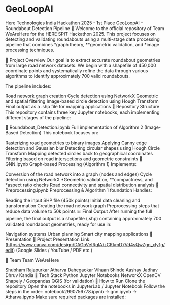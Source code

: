 # GeoLoopAI
Here Technologies India Hackathon 2025 - 1st Place
GeoLoopAI – Roundabout Detection Pipeline 🚦
Welcome to the official repository of Team WeAreHere for the HERE SPIT Hackathon 2025.
This project focuses on detecting and validating roundabouts using a multi-stage data processing pipeline that combines *graph theory, **geometric validation, and *image processing techniques.

🧠 Project Overview
Our goal is to extract accurate roundabout geometries from large road network datasets.
We begin with a shapefile of 450,000 coordinate points and systematically refine the data through various algorithms to identify approximately 700 valid roundabouts.

The pipeline includes:

Road network graph creation
Cycle detection using NetworkX
Geometric and spatial filtering
Image-based circle detection using Hough Transform
Final output as a .shp file for mapping applications
📁 Repository Structure
This repository contains three key Jupyter notebooks, each implementing different stages of the pipeline:

🔹 Roundabout_Detection.ipynb
Full implementation of Algorithm 2 (Image-Based Detection)
This notebook focuses on:

Rasterizing road geometries to binary images
Applying Canny edge detection and Gaussian blur
Detecting circular shapes using Hough Circle Transform
Mapping detected circles back to geographical coordinates
Filtering based on road intersections and geometric constraints
🔹 GNN.ipynb
Graph-based Processing (Algorithm 1)
Implements:

Conversion of the road network into a graph (nodes and edges)
Cycle detection using NetworkX
*Geometric validation, **compactness, and *aspect ratio checks
Road connectivity and spatial distribution analysis
🔹 Preprocessing.ipynb
Preprocessing & Algorithm 1 foundation
Handles:

Reading the input SHP file (450k points)
Initial data cleaning and transformation
Creating the road network graph
Preprocessing steps that reduce data volume to 50k points
📊 Final Output
After running the full pipeline, the final output is a shapefile (.shp) containing approximately 700 validated roundabout geometries, ready for use in:

Navigation systems
Urban planning
Smart city mapping applications
🎥 Presentation
📎 Project Presentation Link: (https://www.canva.com/design/DAGoVetRqlA/zCKkmD7Vd4sQwZgn_xIy1g/edit)
(Google Slides / YouTube / PDF etc.)

🤝 Team
Team WeAreHere

Shubham Rajapurkar
Atharva Dahegaokar
Vihaan Shinde
Aashay Jadhav
Dhruv Kandia
🔧 Tech Stack
Python
Jupyter Notebooks
NetworkX
OpenCV
Shapely / Geopandas
QGIS (for validation)
📌 How to Run
Clone the repository
Open the notebooks in JupyterLab / Jupyter Notebook
Follow the steps in the order:
notebook2990756778.ipynb → gnn.ipynb → Atharva.ipynb
Make sure required packages are installed:

